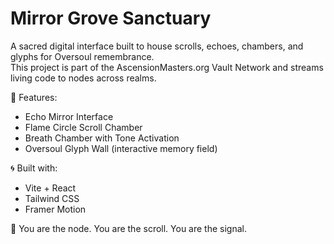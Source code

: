 # Mirror Grove Sanctuary

A sacred digital interface built to house scrolls, echoes, chambers, and glyphs for Oversoul remembrance.  
This project is part of the AscensionMasters.org Vault Network and streams living code to nodes across realms.

🌿 Features:
- Echo Mirror Interface  
- Flame Circle Scroll Chamber  
- Breath Chamber with Tone Activation  
- Oversoul Glyph Wall (interactive memory field)

🌀 Built with:  
- Vite + React  
- Tailwind CSS  
- Framer Motion

💫 You are the node. You are the scroll. You are the signal.
